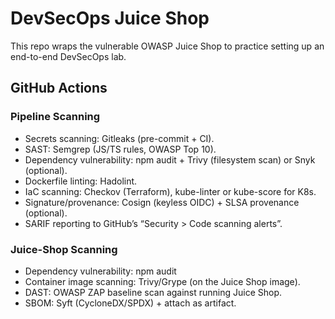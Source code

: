 # DevSecOps Juice Shop

This repo wraps the vulnerable OWASP Juice Shop to practice setting up an end-to-end DevSecOps lab.

## GitHub Actions

### Pipeline Scanning

- Secrets scanning: Gitleaks (pre-commit + CI).
- SAST: Semgrep (JS/TS rules, OWASP Top 10).
- Dependency vulnerability: npm audit + Trivy (filesystem scan) or Snyk (optional).
- Dockerfile linting: Hadolint.
- IaC scanning: Checkov (Terraform), kube-linter or kube-score for K8s.
- Signature/provenance: Cosign (keyless OIDC) + SLSA provenance (optional).
- SARIF reporting to GitHub’s “Security > Code scanning alerts”.

### Juice-Shop Scanning

- Dependency vulnerability: npm audit
- Container image scanning: Trivy/Grype (on the Juice Shop image).
- DAST: OWASP ZAP baseline scan against running Juice Shop.
- SBOM: Syft (CycloneDX/SPDX) + attach as artifact.
